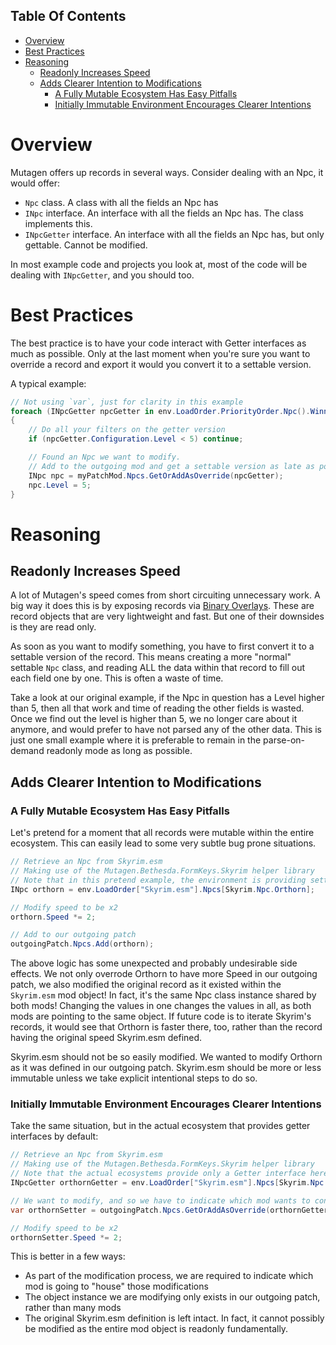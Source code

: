 <!-- START doctoc generated TOC please keep comment here to allow auto update -->
<!-- DON'T EDIT THIS SECTION, INSTEAD RE-RUN doctoc TO UPDATE -->
## Table Of Contents

- [Overview](#overview)
- [Best Practices](#best-practices)
- [Reasoning](#reasoning)
  - [Readonly Increases Speed](#readonly-increases-speed)
  - [Adds Clearer Intention to Modifications](#adds-clearer-intention-to-modifications)
    - [A Fully Mutable Ecosystem Has Easy Pitfalls](#a-fully-mutable-ecosystem-has-easy-pitfalls)
    - [Initially Immutable Environment Encourages Clearer Intentions](#initially-immutable-environment-encourages-clearer-intentions)

<!-- END doctoc generated TOC please keep comment here to allow auto update -->

# Overview
Mutagen offers up records in several ways.  Consider dealing with an Npc, it would offer:
- `Npc` class.   A class with all the fields an Npc has
- `INpc` interface.   An interface with all the fields an Npc has.  The class implements this.
- `INpcGetter` interface.  An interface with all the fields an Npc has, but only gettable.  Cannot be modified.

In most example code and projects you look at, most of the code will be dealing with `INpcGetter`, and you should too.

# Best Practices
The best practice is to have your code interact with Getter interfaces as much as possible.  Only at the last moment when you're sure you want to override a record and export it would you convert it to a settable version.

A typical example:
```cs
// Not using `var`, just for clarity in this example
foreach (INpcGetter npcGetter in env.LoadOrder.PriorityOrder.Npc().WinningOverrides())
{
    // Do all your filters on the getter version
    if (npcGetter.Configuration.Level < 5) continue;

    // Found an Npc we want to modify.
    // Add to the outgoing mod and get a settable version as late as possible
    INpc npc = myPatchMod.Npcs.GetOrAddAsOverride(npcGetter);
    npc.Level = 5;  
}
```

# Reasoning
## Readonly Increases Speed
A lot of Mutagen's speed comes from short circuiting unnecessary work.  A big way it does this is by exposing records via [Binary Overlays](https://github.com/Mutagen-Modding/Mutagen/wiki/Binary-Overlay).  These are record objects that are very lightweight and fast.   But one of their downsides is they are read only.

As soon as you want to modify something, you have to first convert it to a settable version of the record.  This means creating a more "normal" settable `Npc` class, and reading ALL the data within that record to fill out each field one by one.  This is often a waste of time.

Take a look at our original example, if the Npc in question has a Level higher than 5, then all that work and time of reading the other fields is wasted.  Once we find out the level is higher than 5, we no longer care about it anymore, and would prefer to have not parsed any of the other data.  This is just one small example where it is preferable to remain in the parse-on-demand readonly mode as long as possible.

## Adds Clearer Intention to Modifications
### A Fully Mutable Ecosystem Has Easy Pitfalls
Let's pretend for a moment that all records were mutable within the entire ecosystem.  This can easily lead to some very subtle bug prone situations.

```cs
// Retrieve an Npc from Skyrim.esm
// Making use of the Mutagen.Bethesda.FormKeys.Skyrim helper library
// Note that in this pretend example, the environment is providing setter interfaces
INpc orthorn = env.LoadOrder["Skyrim.esm"].Npcs[Skyrim.Npc.Orthorn];

// Modify speed to be x2
orthorn.Speed *= 2;

// Add to our outgoing patch
outgoingPatch.Npcs.Add(orthorn);
```

The above logic has some unexpected and probably undesirable side effects.  We not only overrode Orthorn to have more Speed in our outgoing patch, we also modified the original record as it existed within the `Skyrim.esm` mod object!   In fact, it's the same Npc class instance shared by both mods!  Changing the values in one changes the values in all, as both mods are pointing to the same object.  If future code is to iterate Skyrim's records, it would see that Orthorn is faster there, too, rather than the record having the original speed Skyrim.esm defined.  

Skyrim.esm should not be so easily modified.  We wanted to modify Orthorn as it was defined in our outgoing patch.  Skyrim.esm should be more or less immutable unless we take explicit intentional steps to do so.

### Initially Immutable Environment Encourages Clearer Intentions
Take the same situation, but in the actual ecosystem that provides getter interfaces by default:
```cs
// Retrieve an Npc from Skyrim.esm
// Making use of the Mutagen.Bethesda.FormKeys.Skyrim helper library
// Note that the actual ecosystems provide only a Getter interface here
INpcGetter orthornGetter = env.LoadOrder["Skyrim.esm"].Npcs[Skyrim.Npc.Orthorn];

// We want to modify, and so we have to indicate which mod wants to contain that modification
var orthornSetter = outgoingPatch.Npcs.GetOrAddAsOverride(orthornGetter);

// Modify speed to be x2
orthornSetter.Speed *= 2;
```

This is better in a few ways:
- As part of the modification process, we are required to indicate which mod is going to "house" those modifications
- The object instance we are modifying only exists in our outgoing patch, rather than many mods
- The original Skyrim.esm definition is left intact.  In fact, it cannot possibly be modified as the entire mod object is readonly fundamentally.